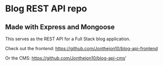 # Blog REST API repo

## Made with Express and Mongoose

This serves as the REST API for a Full Stack blog application.

Check out the frontend: https://github.com/Jonthejon10/blog-api-frontend

Or the CMS: https://github.com/Jonthejon10/blog-api-cms'

